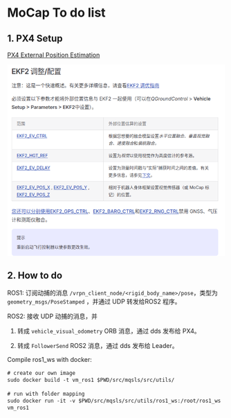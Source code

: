 # MoCap To do list

## 1. PX4 Setup

[PX4 External Position Estimation](https://docs.px4.io/main/zh/ros/external_position_estimation.html)

![1](../../../../asset/1.png)


## 2. How to do

ROS1: 订阅动捕的消息 `/vrpn_client_node/<rigid_body_name>/pose`，类型为`geometry_msgs/PoseStamped` ，并通过 UDP 转发给ROS2 程序。

ROS2: 接收 UDP 动捕的消息，并

1. 转成 `vehicle_visual_odometry` ORB 消息，通过 dds 发布给 PX4。

2. 转成 `FollowerSend` ROS2 消息，通过 dds 发布给 Leader。

Compile ros1_ws with docker:

```
# create our own image
sudo docker build -t vm_ros1 $PWD/src/mqsls/src/utils/

# run with folder mapping
sudo docker run -it -v $PWD/src/mqsls/src/utils/ros1_ws:/root/ros1_ws vm_ros1
```